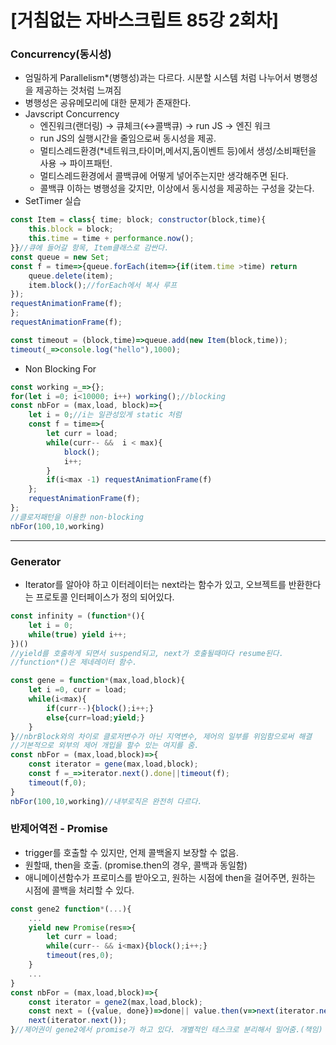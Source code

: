 # [거침없는 자바스크립트 85강 2회차]

### Concurrency(동시성)

- 엄밀하게 Parallelism*(병행성)과는 다르다. 시분할 시스템 처럼 나누어서 병행성을 제공하는 것처럼 느껴짐
- 병행성은 공유메모리에 대한 문제가 존재한다.
- Javscript Concurrency
    - 엔진워크(랜더링) → 큐체크(↔콜백큐) → run JS → 엔진 워크
    - run JS의 실행시간을 줄임으로써 동시성을 제공.
    - 멀티스레드환경(*네트워크,타이머,메서지,돔이벤트 등)에서 생성/소비패턴을 사용 → 파이프패턴.
    - 멀티스레드환경에서 콜백큐에 어떻게 넣어주는지만 생각해주면 된다.
    - 콜백큐 이하는 병행성을 갖지만, 이상에서 동시성을 제공하는 구성을 갖는다.
- SetTimer 실습

```jsx
const Item = class{ time; block; constructor(block,time){
	this.block = block;
	this.time = time + performance.now();
}}//큐에 들어갈 항목, Item클래스로 감싼다.
const queue = new Set;
const f = time=>{queue.forEach(item=>{if(item.time >time) return
	queue.delete(item);
	item.block();//forEach에서 복사 루프
});
requestAnimationFrame(f);
};
requestAnimationFrame(f);

const timeout = (block,time)=>queue.add(new Item(block,time));
timeout(_=>console.log("hello"),1000);
```

- Non Blocking For

```jsx
const working =_=>{};
for(let i =0; i<10000; i++) working();//blocking
const nbFor = (max,load, block)=>{
	let i = 0;//i는 일관성있게 static 처럼 
	const f = time=>{
		let curr = load;
		while(curr-- &&  i < max){
			block();
			i++;
		}
		if(i<max -1) requestAnimationFrame(f)
	};
	requestAnimationFrame(f); 
};
//클로저패턴을 이용한 non-blocking
nbFor(100,10,working) 
```

---

### Generator

- Iterator를 알아야 하고 이터레이터는 next라는 함수가 있고, 오브젝트를 반환한다는 프로토콜 인터페이스가 정의 되어있다.

```jsx
const infinity = (function*(){
	let i = 0;
	while(true) yield i++;
})()
//yield를 호출하게 되면서 suspend되고, next가 호출될때마다 resume된다.
//function*()은 제네레이터 함수.
```

```jsx
const gene = function*(max,load,block){
	let i =0, curr = load;
	while(i<max){
		if(curr--){block();i++;}
		else{curr=load;yield;}
	}
}//nbrBlock와의 차이로 클로저변수가 아닌 지역변수, 제어의 일부를 위임함으로써 해결
//기본적으로 외부의 제어 개입을 할수 있는 여지를 줌.
const nbFor = (max,load,block)=>{
	const iterator = gene(max,load,block);
	const f =_=>iterator.next().done||timeout(f);
	timeout(f,0);
}
nbFor(100,10,working)//내부로직은 완전히 다르다.
```

### 반제어역전 - Promise

- trigger를 호출할 수 있지만, 언제 콜백올지 보장할 수 없음.
- 원할때, then을 호출. (promise.then의 경우, 콜백과 동일함)
- 애니메이션함수가 프로미스를 받아오고, 원하는 시점에 then을 걸어주면, 원하는 시점에 콜백을 처리할 수 있다.

```jsx
const gene2 function*(...){
	...
	yield new Promise(res=>{
		let curr = load;
		while(curr-- && i<max){block();i++;}
		timeout(res,0);
	}
	...
}
const nbFor = (max,load,block)=>{
	const iterator = gene2(max,load,block);
	const next = ({value, done})=>done|| value.then(v=>next(iterator.next())));
	next(iterator.next());
}//제어권이 gene2에서 promise가 하고 있다. 개별적인 테스크로 분리해서 밀어줌.(책임)
```
